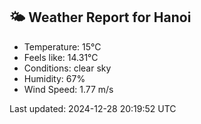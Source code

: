 <!-- WEATHER-START -->
## 🌤 Weather Report for Hanoi

- Temperature: 15°C
- Feels like: 14.31°C
- Conditions: clear sky
- Humidity: 67%
- Wind Speed: 1.77 m/s

Last updated: 2024-12-28 20:19:52 UTC
<!-- WEATHER-END -->
